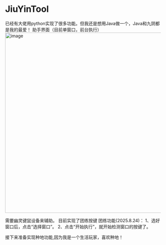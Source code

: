 # JiuYinTool

已经有大佬用python实现了很多功能。但我还是想用Java做一个，Java和九阴都是我的最爱！
助手界面（目前单窗口，前台执行）
<img width="777" height="583" alt="image" src="https://github.com/user-attachments/assets/fca22c5f-5160-4322-9bbe-c0ae4385749a" />

需要幽灵键鼠设备来辅助。
目前实现了团练按键
团练功能(2025.8.24)：
1、选好窗口后，点击“选择窗口”。
2、点击“开始执行”，就开始检测窗口的按键了。

接下来准备实现种地功能,因为我是一个生活玩家，喜欢种地！
